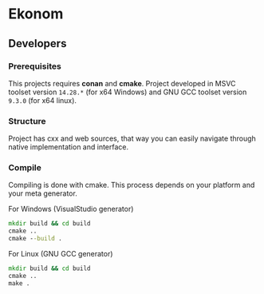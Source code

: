 # Ekonom
## Developers
### Prerequisites
This projects requires **conan** and **cmake**. Project developed in MSVC toolset version `14.28.*` (for x64 Windows) and GNU GCC toolset version `9.3.0` (for x64 linux).
### Structure
Project has cxx and web sources, that way you can easily navigate through native implementation and interface. 

### Compile
Compiling is done with cmake. This process depends on your platform and your meta generator. 

For Windows (VisualStudio generator)
```cmd
mkdir build && cd build
cmake .. 
cmake --build .
```

For Linux (GNU GCC generator)
```cmd
mkdir build && cd build
cmake .. 
make .
```
